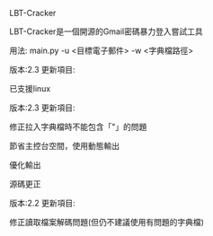 LBT-Cracker


LBT-Cracker是一個開源的Gmail密碼暴力登入嘗試工具

用法:
main.py -u <目標電子郵件> -w <字典檔路徑>

版本:2.3
更新項目:

已支援linux

版本:2.3
更新項目:

修正拉入字典檔時不能包含「"」的問題

節省主控台空間，使用動態輸出

優化輸出

源碼更正


版本:2.2
更新項目:

修正讀取檔案解碼問題(但仍不建議使用有問題的字典檔)
